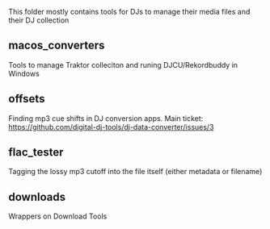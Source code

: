 This folder mostly contains tools for DJs to manage their media files and their DJ collection

## macos_converters
Tools to manage Traktor colleciton and runing DJCU/Rekordbuddy in Windows

## offsets
Finding mp3 cue shifts in DJ conversion apps. Main ticket: https://github.com/digital-dj-tools/dj-data-converter/issues/3

## flac_tester
Tagging the lossy mp3 cutoff into the file itself (either metadata or filename)

## downloads
Wrappers on Download Tools
